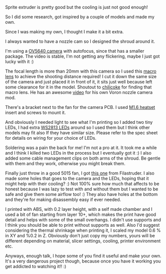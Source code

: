 Sprite extruder is pretty good but the cooling is just not good enough!

So I did some research, got inspired by a couple of models and made my own.

Since I was making my own, I thought I make it a bit extra.

I always wanted to have a nozzle cam so I designed the shroud around it.

I'm using a [OV5640 camera](https://www.aliexpress.us/item/3256804790797706.html?spm=a2g0o.order_list.order_list_main.21.7e001802xt1yaI&gatewayAdapt=glo2usa) with autofocus, since that has a smaller package. The video is stable, I'm not getting any flickering, maybe I just got lucky with it :)

The focal length is more than 20mm with this camera so I used this [macro lens](https://www.amazon.com/gp/product/B08MFSDZB8/ref=ppx_yo_dt_b_search_asin_title?ie=UTF8&psc=1) to achieve the shooting distance required! I cut it down the same size of the camera and just placed it in front of it, it sits just well because left some clearance for it in the model. Shoutout to [chilicoke](https://github.com/chilicoke) for finding that macro lens. He has an awesome [video](https://www.youtube.com/watch?v=GAp23w_dnNc&t=65s) for his own Voron nozzle camera mod.

There's a bracket next to the fan for the camera PCB. I used [M1.6 heatset](https://www.aliexpress.us/item/3256804538587668.html?spm=a2g0o.order_detail.order_detail_item.3.484df19cw1qEP4&gatewayAdapt=glo2usa) insert and screws to mount it.

And obviously I needed light to see what I'm printing so I added two tiny LEDs, I had extra [WS2813 LEDs](https://www.digikey.com/en/products/detail/seeed-technology-co-ltd/601000200/8120706) around so I used them but I think other models may fit also If they have similar size. Please refer to the spec sheet for details on wiring for your choice of LEDs.

Soldering was a pain the back for me! I'm not a pro at it. It took me a while and I think I killed two LEDs in the process but I eventually got it :) I also added some cable management clips on both arms of the shroud. Be gentle with them and they work, otherwise you might break them.

Finally just throw in a good 5015 fan, I got [this one](https://www.filastruder.com/products/delta-bfb0524hh-blower-fan) from Filastruder. I also made some holes that goes to the camera and the LEDs, hoping that it might help with their cooling? :) Not 100% sure how much that affects to be honest because I was lazy to test with and without them but I wanted to be safe and give them some airflow too! :) They also have holes at the bottom and they're for making disassembly easy if ever needed.

I printed with ABS, with 0.2 layer height, with a self made chamber and I used a bit of fan starting from layer 10+, which makes the print have good detail and helps with some of the small overhangs. I didn't use supports and I think you should be able to print without supports as well. Also I'd suggest considering the thermal shrinkage when printing it, I scaled my model 0.6 % in XY and %0.2 in Z. Obviously don't just copy my numbers, yours will be different depending on material, slicer settings, cooling, printer environment etc.

Anyways, enough talk, I hope some of you find it useful and make your own. It's a very dangerous project though, because once you have it working you get addicted to watching it!! :)
